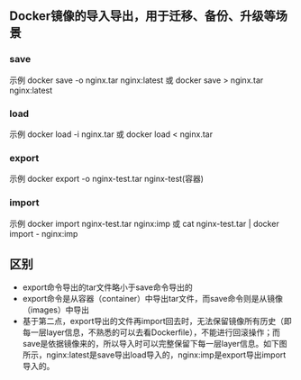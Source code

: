 

## Docker镜像的导入导出，用于迁移、备份、升级等场景
### save 
示例
docker save -o nginx.tar nginx:latest
或
docker save > nginx.tar nginx:latest

### load

示例
docker load -i nginx.tar
或
docker load < nginx.tar

### export
示例
docker export -o nginx-test.tar nginx-test(容器)


### import

示例
docker import nginx-test.tar nginx:imp
或
cat nginx-test.tar | docker import - nginx:imp

## 区别

- export命令导出的tar文件略小于save命令导出的
- export命令是从容器（container）中导出tar文件，而save命令则是从镜像（images）中导出
- 基于第二点，export导出的文件再import回去时，无法保留镜像所有历史（即每一层layer信息，不熟悉的可以去看Dockerfile），不能进行回滚操作；而save是依据镜像来的，所以导入时可以完整保留下每一层layer信息。如下图所示，nginx:latest是save导出load导入的，nginx:imp是export导出import导入的。